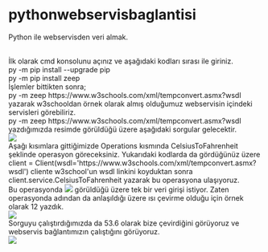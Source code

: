 # pythonwebservisbaglantisi
Python ile webservisden veri almak.

<br>
İlk olarak cmd konsolunu açınız ve aşağıdaki kodları sırası ile giriniz.
<br>
py -m pip install --upgrade pip
<br>
py -m pip install zeep
<br>
İşlemler bittikten sonra;
<br>
py -m zeep https://www.w3schools.com/xml/tempconvert.asmx?wsdl yazarak w3schooldan örnek olarak almış olduğumuz webservisin içindeki servisleri görebiliriz.

<br>
py -m zeep https://www.w3schools.com/xml/tempconvert.asmx?wsdl yazdığımızda resimde görüldüğü üzere aşağıdaki sorgular gelecektir.
<br>

<img src="https://user-images.githubusercontent.com/62428397/183638023-ddccfd76-c3fd-4984-9522-329c210f61cc.png">
<br>
Aşağı kısımlara gittiğimizde Operations kısmında CelsiusToFahrenheit şeklinde operasyon göreceksiniz. Yukarıdaki kodlarda da gördüğünüz üzere 
client = Client(wsdl='https://www.w3schools.com/xml/tempconvert.asmx?wsdl') cliente w3school'un wsdl linkini koyduktan sonra client.service.CelsiusToFahrenheit yazarak bu operasyona ulaşıyoruz.
<br>
Bu operasyonda <img src="https://user-images.githubusercontent.com/62428397/183638685-5f68ad60-de94-4b38-afc0-57abc1339648.png"> görüldüğü üzere tek bir veri girişi istiyor. Zaten operasyonda adından da anlaşıldığı üzere ısı çevirme olduğu için örnek olarak 12 yazdık.

<br>
<img src="https://user-images.githubusercontent.com/62428397/183638283-a09fc158-fe0e-4931-9966-82da247a0e20.png">
<br>
Sorguyu çalıştırdığımızda da 53.6 olarak bize çevirdiğini görüyoruz ve webservis bağlantımızın çalıştığını görüyoruz.
<br>

<img src="https://user-images.githubusercontent.com/62428397/183639199-8ab02c40-5739-41c0-90bb-d1f1ca003868.png">
